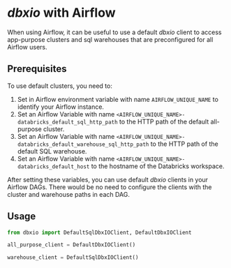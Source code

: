 # _dbxio_ with Airflow

When using Airflow, it can be useful to use a default _dbxio_ client to access app-purpose clusters and sql warehouses
that are preconfigured for all Airflow users.

## Prerequisites

To use default clusters, you need to:

1. Set in Airflow environment variable with name `AIRFLOW_UNIQUE_NAME` to identify your Airflow instance.
2. Set an Airflow Variable with name `<AIRFLOW_UNIQUE_NAME>-databricks_default_sql_http_path` to the HTTP path of the
   default all-purpose cluster.
3. Set an Airflow Variable with name `<AIRFLOW_UNIQUE_NAME>-databricks_default_warehouse_sql_http_path` to the HTTP path
   of the default SQL warehouse.
4. Set an Airflow Variable with name `<AIRFLOW_UNIQUE_NAME>-databricks_default_host` to the hostname of the Databricks
   workspace.

After setting these variables, you can use default _dbxio_ clients in your Airflow DAGs. There would be no need to
configure the clients with the cluster and warehouse paths in each DAG.

## Usage

```python
from dbxio import DefaultSqlDbxIOClient, DefaultDbxIOClient

all_purpose_client = DefaultDbxIOClient()

warehouse_client = DefaultSqlDbxIOClient()
```